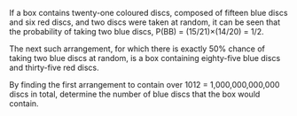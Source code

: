    <p>If a box contains twenty-one coloured discs, composed of fifteen blue discs and six red discs, and two discs were taken at random, it can be seen that the probability of taking two blue discs, P(BB) = (15/21)&times;(14/20) = 1/2.</p> <p>The next such arrangement, for which there is exactly 50% chance of taking two blue discs at random, is a box containing eighty-five blue discs and thirty-five red discs.</p> <p>By finding the first arrangement to contain over 1012 = 1,000,000,000,000 discs in total, determine the number of blue discs that the box would contain.</p>   